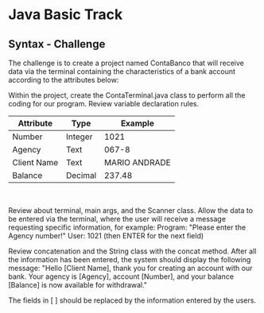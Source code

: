 # Java Basic Track

## Syntax - Challenge

The challenge is to create a project named ContaBanco that will receive data via the terminal containing the characteristics of a bank account according to the attributes below:

Within the project, create the ContaTerminal.java class to perform all the coding for our program.
Review variable declaration rules.
</br>

Attribute       | Type      | Example
--------------- | --------- | --------
Number          | Integer   | 1021
Agency          | Text      | 067-8
Client Name     | Text      | MARIO ANDRADE
Balance         | Decimal   | 237.48
</br>

Review about terminal, main args, and the Scanner class.
Allow the data to be entered via the terminal, where the user will receive a message requesting specific information, for example:
Program: "Please enter the Agency number!"
User: 1021 (then ENTER for the next field)
</br>

Review concatenation and the String class with the concat method.
After all the information has been entered, the system should display the following message:
"Hello [Client Name], thank you for creating an account with our bank. Your agency is [Agency], account [Number], and your balance [Balance] is now available for withdrawal."
</br>

The fields in [ ] should be replaced by the information entered by the users.
